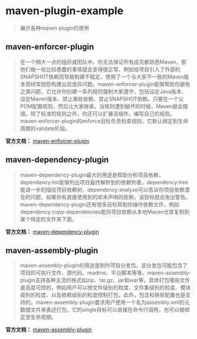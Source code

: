 # maven-plugin-example
> 展示各种maven plugin的使用

## maven-enforcer-plugin
> 在一个稍大一点的组织或团队中，你无法保证所有成员都熟悉Maven，那他们做一些比较愚蠢的事情就会变得很正常，例如给项目引入了外部的SNAPSHOT依赖而导致构建不稳定，使用了一个与大家不一致的Maven版本而经常抱怨构建出现诡异问题。maven-enforcer-plugin能够帮助你避免之类问题，它允许你创建一系列规则强制大家遵守，包括设定Java版本、设定Maven版本、禁止某些依赖、禁止SNAPSHOT依赖。只要在一个父POM配置规则，然后让大家继承，当规则遭到破坏的时候，Maven就会报错。除了标准的规则之外，你还可以扩展该插件，编写自己的规则。maven-enforcer-plugin的enforce目标负责检查规则，它默认绑定到生命周期的validate阶段。

**官方文档：** [maven-enforcer-plugin](http://maven.apache.org/plugins/maven-enforcer-plugin/)


## maven-dependency-plugin
> maven-dependency-plugin最大的用途是帮助分析项目依赖，dependency:list能够列出项目最终解析到的依赖列表，dependency:tree能进一步的描绘项目依赖树，dependency:analyze可以告诉你项目依赖潜在的问题，如果你有直接使用到的却未声明的依赖，该目标就会发出警告。maven-dependency-plugin还有很多目标帮助你操作依赖文件，例如dependency:copy-dependencies能将项目依赖从本地Maven仓库复制到某个特定的文件夹下面。

**官方文档：** [maven-dependency-plugin](http://maven.apache.org/plugins/maven-dependency-plugin/)

## maven-assembly-plugin
> maven-assembly-plugin的用途是制作项目分发包，该分发包可能包含了项目的可执行文件、源代码、readme、平台脚本等等。maven-assembly-plugin支持各种主流的格式如zip、tar.gz、jar和war等，具体打包哪些文件是高度可控的，例如用户可以按文件级别的粒度、文件集级别的粒度、模块级别的粒度、以及依赖级别的粒度控制打包，此外，包含和排除配置也是支持的。maven-assembly-plugin要求用户使用一个名为assembly.xml的元数据文件来表述打包，它的single目标可以直接在命令行调用，也可以被绑定至生命周期。

**官方文档：** [maven-assembly-plugin](http://maven.apache.org/plugins/maven-assembly-plugin/)